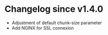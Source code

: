 # Changelog since v1.4.0
- Adjustment of default chunk-size parameter 
- Add NGINX for SSL connexion 
